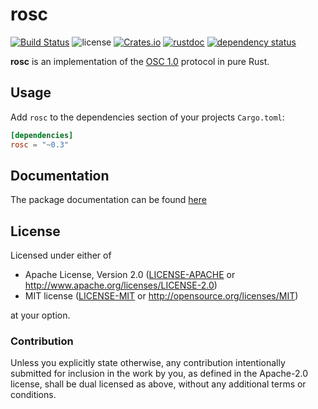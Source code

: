 # rosc

[![Build Status](https://github.com/klingtnet/rosc/workflows/Rust/badge.svg)](https://github.com/klingtnet/rosc/actions)
![license](https://img.shields.io/badge/license-MIT%2FApache%202.0-blue.svg)
[![Crates.io](https://img.shields.io/crates/v/rosc.svg)](https://crates.io/crates/rosc) [![rustdoc](https://img.shields.io/badge/rustdoc-hosted-blue.svg)](https://docs.rs/rosc)
[![dependency status](https://deps.rs/repo/github/klingtnet/rosc/status.svg)](https://deps.rs/repo/github/klingtnet/rosc)

**rosc** is an implementation of the [OSC 1.0](http://opensoundcontrol.org/spec-1_0) protocol in pure Rust.

## Usage

Add `rosc` to the dependencies section of your projects `Cargo.toml`:

```toml
[dependencies]
rosc = "~0.3"
```

## Documentation

The package documentation can be found [here](https://docs.klingt.net/rustdoc/rosc/)

## License

Licensed under either of

- Apache License, Version 2.0 ([LICENSE-APACHE](LICENSE-APACHE) or http://www.apache.org/licenses/LICENSE-2.0)
- MIT license ([LICENSE-MIT](LICENSE-MIT) or http://opensource.org/licenses/MIT)

at your option.

### Contribution

Unless you explicitly state otherwise, any contribution intentionally submitted
for inclusion in the work by you, as defined in the Apache-2.0 license, shall be dual licensed as above, without any
additional terms or conditions.
